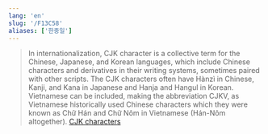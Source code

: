 ```yaml
---
lang: 'en'
slug: '/F13C58'
aliases: ['한중일']
---
```


> In internationalization, CJK character is a collective term for the Chinese, Japanese, and Korean languages, which include Chinese characters and derivatives in their writing systems, sometimes paired with other scripts. The CJK characters often have Hànzì in Chinese, Kanji, and Kana in Japanese and Hanja and Hangul in Korean. Vietnamese can be included, making the abbreviation CJKV, as Vietnamese historically used Chinese characters which they were known as Chữ Hán and Chữ Nôm in Vietnamese (Hán-Nôm altogether). [CJK characters](https://en.wikipedia.org/wiki/CJK_characters)

<head>
  <html lang="en-US"/>
</head>
